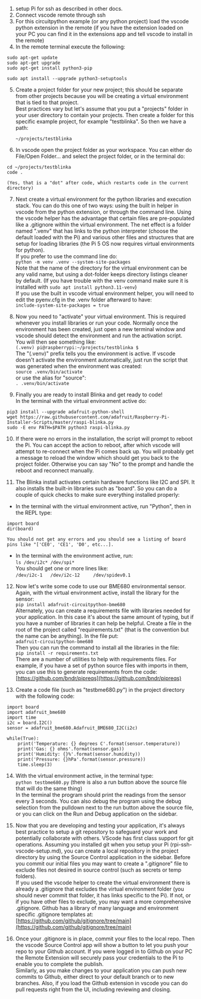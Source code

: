 1. setup Pi for ssh as described in other docs.
2. Connect vscode remote through ssh
3. For this circuitpython example (or any python project) load the vscode python extension in the remote (if you have the extension loaded on your PC you can find it in the extensions app and tell vscode to install in the remote)
4. In the remote terminal execute the following:
```
sudo apt-get update
sudo apt-get upgrade
sudo apt-get install python3-pip

sudo apt install --upgrade python3-setuptools
```

5. Create a project folder for your new project; this should be separate from other projects because you will be creating a virtual environment that is tied to that project.  
Best practices vary but let's assume that you put a "projects" folder in your user directory
to contain your projects.  Then create a folder for this specific example project, 
for example "testblinka".  So then we have a path:  

    `~/projects/testblinka`

6. In vscode open the project folder as your workspace.  You can either do File/Open Folder... and select the project folder, or in the terminal do:  
```
cd ~/projects/testblinka
code .
```  
    (Yes, that is a "dot" after code, which restarts code in the current directory)

7. Next create a virtual environment for the python libraries and execution stack. 
You can do this one of two ways: using the built in helper in vscode from the python extension, or through the command line.  Using the vscode helper has the advantage that certain files are pre-populated like a .gitignore within the virtual environment.  The net effect is a folder named ".venv" that has links to the python interpreter (choose the default loaded with the Pi) and various other files and structures that are setup for loading libraries (the Pi 5 OS now requires virtual environments for python).  
If you prefer to use the command line do:  
`python -m venv .venv --system-site-packages`  
Note that the name of the directory for the virtual environment can be any valid name, but using a dot-folder keeps directory listings cleaner by default. (If you have trouble with the venv command make sure it is installed with `sudo apt install python3.11-venv`)  
If you use the built in vscode virtual environment helper, you will need to edit the pyenv.cfg in the .venv folder afterward to have:  
`include-system-site-packages = true`

8. Now you need to "activate" your virtual environment.  This is required whenever you install libraries or run your code.  Normally once the environment has been created, just open a new terminal window and vscode should detect the environment and run the activation script.  
You will then see something like:  
`(.venv) pi@raspberrypi:~/projects/testblinka $`  
The "(.venv)" prefix tells you the environment is active.  If vscode doesn't activate the environment automatically, just run the script that was generated when the environment was created:  
`source .venv/bin/activate`  
or use the alias for "source":  
`. .venv/bin/activate`

9. Finally you are ready to install Blinka and get ready to code!  
In the terminal with the virtual environment active do:  
```
pip3 install --upgrade adafruit-python-shell
wget https://raw.githubusercontent.com/adafruit/Raspberry-Pi-Installer-Scripts/master/raspi-blinka.py
sudo -E env PATH=$PATH python3 raspi-blinka.py
```

10. If there were no errors in the installation, the script will prompt to reboot the Pi. You can accept the action to reboot, after which vscode will attempt to re-connect when the Pi comes back up.  You will probably get a message to reload the window which should get you back to the project folder.  Otherwise you can say "No" to the prompt and handle the reboot and reconnect manually.

11.  The Blinka install activates certain hardware functions like I2C and SPI.  It also installs the built-in libraries such as "board".  So you can do a couple of quick checks to make sure everything installed properly:  
* In the terminal with the virtual environment active, run "Python", then in the REPL type:  
```
import board
dir(board)
```   
    You should not get any errors and you should see a listing of board pins like "['CE0', 'CE1', 'D0', etc...].

* In the terminal with the environment active, run:  
`ls /dev/i2c* /dev/spi*`  
You should get one or more lines like:  
`/dev/i2c-1   /dev/i2c-12     /dev/spidev0.1`

12. Now let's write some code to use our BME680 environmental sensor.  Again, with the virtual environment active, install the library for the sensor:  
`pip install adafruit-circuitpython-bme680`  
Alternately, you can create a requirements file with libraries needed for your application.  In this case it's about the same amount of typing, but if you have a number of libraries it can help be helpful.  Create a file in the root of the project called "requirements.txt" (that is the convention but the name can be anything).  In the file put:  
`adafruit-circuitpython-bme680`  
Then you can run the command to install all the libraries in the file:  
`pip install -r requirements.txt`  
There are a number of utilities to help with requirements files. For example, if you have a set of 
python source files with imports in them, you can use this to generate requirements from the code:  
[https://github.com/bndr/pipreqs](https://github.com/bndr/pipreqs)

13. Create a code file (such as "testbme680.py") in the project directory with the following code:
```
import board
import adafruit_bme680
import time
i2c = board.I2C()
sensor = adafruit_bme680.Adafruit_BME680_I2C(i2c)

while(True):
    print('Temperature: {} degrees C'.format(sensor.temperature))
    print('Gas: {} ohms'.format(sensor.gas))
    print('Humidity: {}%'.format(sensor.humidity))
    print('Pressure: {}hPa'.format(sensor.pressure))
    time.sleep(3)
```

14. With the virtual environment active, in the terminal type:  
`python testbme680.py`
(there is also a run button above the source file that will do the same thing)  
In the terminal the program should print the readings from the sensor every 3 seconds.  You can also debug the program using the debug selection from the pulldown next to the run button above the source file, or you can click on the Run and Debug application on the sidebar.

16.  Now that you are developing and testing your application, it's always best practice to setup a git repository to safeguard your work and potentially collaborate with others.  VScode has first class support for git operations. Assuming you installed git when you setup your Pi (rpi-ssh-vscode-setup.md), you can create a local repository in the project directory by using the Source Control application in the sidebar.  Before you commit our initial files you may want to create a ".gitignore" file to exclude files not desired in source control (such as secrets or temp folders).  
If you used the vscode helper to create the virtual environment there is already a .gitignore that excludes the virtual environment folder (you should never commit that folder, it has links specific to the Pi).  If not, or if you have other files to exclude, you may want a more comprehensive .gitignore.  Github has a library of many language and environment specific .gitignore templates at:  
[https://github.com/github/gitignore/tree/main](https://github.com/github/gitignore/tree/main)

17.  Once your .gitignore is in place, commit your files to the local repo.  Then the vscode Source Control app will show a button to let you push your repo to your Github account.  If you were logged in to Github on your PC the Remote Extension will securely pass your credentials to the Pi to enable you to complete the publish.  
Similarly, as you make changes to your application you can push new commits to Github, either direct to your default branch or to new branches.  Also, if you load the Github extension in vscode you can do pull requests right from the UI, including reviewing and closing.


